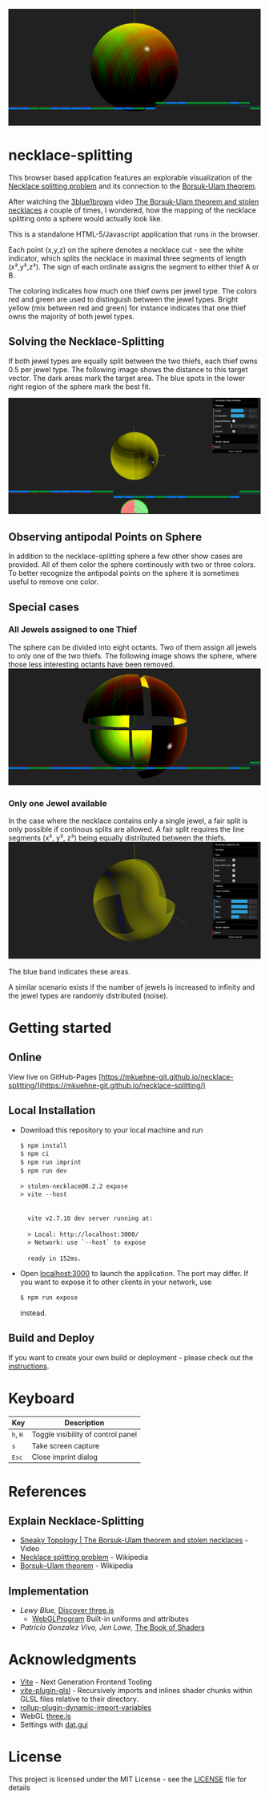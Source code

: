 ![Necklace-splitting](./src/images/necklace.png)
# necklace-splitting
This browser based application features an explorable visualization of the [Necklace splitting problem](https://en.wikipedia.org/wiki/Necklace_splitting_problem) and its connection to the [Borsuk-Ulam theorem](https://en.wikipedia.org/wiki/Borsuk%E2%80%93Ulam_theorem).

After watching the [3blue1brown](https://www.youtube.com/channel/UCYO_jab_esuFRV4b17AJtAw) video [The Borsuk-Ulam theorem and stolen necklaces](https://youtu.be/yuVqxCSsE7c) a couple of times, I wondered, how the mapping of the necklace splitting onto a sphere would actually look like.

This is a standalone HTML-5/Javascript application that runs in the browser.

Each point (x,y,z) on the sphere denotes a necklace cut - see the white indicator, which splits the necklace in maximal three segments of length (x²,y²,z²). The sign of each ordinate assigns the segment to either thief A or B.

The coloring indicates how much one thief owns per jewel type. The colors red and green are used to distinguish between the jewel types. Bright yellow (mix between red and green) for instance indicates that one thief owns the majority of both jewel types.

## Solving the Necklace-Splitting
If both jewel types are equally split between the two thiefs, each thief owns 0.5 per jewel type. The following image shows the distance to this target vector. The dark areas mark the target area. The blue spots in the lower right region of the sphere mark the best fit.

![Solving necklace-split](./src/images/necklace-relative.png)

## Observing antipodal Points on Sphere
In addition to the necklace-splitting sphere a few other show cases are provided. All of them color the sphere continously with two or three colors. To better recognize the antipodal points on the sphere it is sometimes useful to remove one color.

## Special cases
### All Jewels assigned to one Thief
The sphere can be divided into eight octants. Two of them assign all jewels to only one of the two thiefs. The following image shows the sphere, where those less interesting octants have been removed.
![necklace-octants-removed](./src/images/necklace-octants.png)
### Only one Jewel available
In the case where the necklace contains only a single jewel, a fair split is only possible if continous splits are allowed. A fair split requires the line segments (x², y², z²) being equally distributed between the thiefs.
![necklace-line-segements](./src/images/necklace-line-segments.png)

The blue band indicates these areas.

A similar scenario exists if the number of jewels is increased to infinity and the jewel types are randomly distributed (noise).

# Getting started

## Online
View live on GitHub-Pages [https://mkuehne-git.github.io/necklace-splitting/](https://mkuehne-git.github.io/necklace-splitting/)

## Local Installation
* Download this repository to your local machine and run

    ```bash
    $ npm install
    $ npm ci
    $ npm run imprint
    $ npm run dev
    ```

    ```
    > stolen-necklace@0.2.2 expose
    > vite --host

    
      vite v2.7.10 dev server running at:

      > Local: http://localhost:3000/
      > Network: use `--host` to expose

      ready in 152ms.
    ```

* Open [localhost:3000](http://localhost:3000) to launch the application. The port may differ. If you want to expose it to other clients in your network, use

    ```bash
    $ npm run expose
    ```  
    instead.
   
## Build and Deploy

If you want to create your own build or deployment - please check out the [instructions](BUILD.md).

# Keyboard

|Key|Description|
|---|---|
|```h```, ```H```|Toggle visibility of control panel|
|```s```|Take screen capture|
|```Esc```|Close imprint dialog|

# References

## Explain Necklace-Splitting

* [Sneaky Topology | The Borsuk-Ulam theorem and stolen necklaces](https://youtu.be/yuVqxCSsE7c) - Video
* [Necklace splitting problem](https://en.wikipedia.org/wiki/Necklace_splitting_problem) - Wikipedia
* [Borsuk–Ulam theorem](https://en.wikipedia.org/wiki/Borsuk%E2%80%93Ulam_theorem) - Wikipedia

## Implementation

* *Lewy Blue,* [Discover three.js](https://discoverthreejs.com/)
    * [WebGLProgram](https://threejs.org/docs/#api/en/renderers/webgl/WebGLProgram) Built-in uniforms and attributes
* *Patricio Gonzalez Vivo, Jen Lowe,* [The Book of Shaders](https://thebookofshaders.com/)

# Acknowledgments

* [Vite](https://github.com/vitejs/vite) - Next Generation Frontend Tooling
* [vite-plugin-glsl](https://www.npmjs.com/package/vite-plugin-glsl) - Recursively imports and inlines shader chunks within GLSL files relative to their directory.
* [rollup-plugin-dynamic-import-variables](https://www.npmjs.com/package/rollup-plugin-dynamic-import-variables)
* WebGL [three.js](https://threejs.org/)
* Settings with [dat.gui](https://github.com/dataarts/dat.gui)

# License

This project is licensed under the MIT License - see the [LICENSE](https://github.com/mkuehne-git/necklace-splitting/blob/main/LICENSE) file for details
